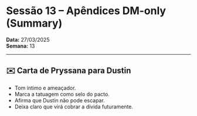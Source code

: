 # Sessão 13 – Apêndices DM-only (Summary)  
**Data:** 27/03/2025  
**Semana:** 13  

---

## ✉️ Carta de Pryssana para Dustin
- Tom íntimo e ameaçador.  
- Marca a tatuagem como selo do pacto.  
- Afirma que Dustin não pode escapar.  
- Deixa claro que virá cobrar a dívida futuramente.  
